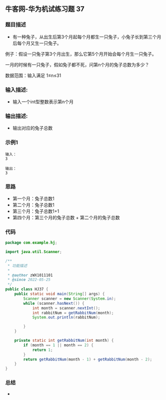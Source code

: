 ## 牛客网-华为机试练习题 37

### 题目描述

*  有一种兔子，从出生后第3个月起每个月都生一只兔子，小兔子长到第三个月后每个月又生一只兔子。

例子：假设一只兔子第3个月出生，那么它第5个月开始会每个月生一只兔子。

一月的时候有一只兔子，假如兔子都不死，问第n个月的兔子总数为多少？

数据范围：输入满足 1≤n≤31

### 输入描述:

+  输入一个int型整数表示第n个月

### 输出描述:

*  输出对应的兔子总数

### 示例1

```
输入：
3

输出：
3
```
### 思路
*   第一个月：兔子总数1
*   第二个月：兔子总数1
*   第三个月：兔子总数1+1
*   第四个月：第三个月的兔子总数 + 第二个月的兔子总数
### 代码
```Java
package com.example.hj;

import java.util.Scanner;

/**
 * 功能描述
 *
 * @author zWX1011101
 * @since 2022-05-25
 */
public class HJ37 {
    public static void main(String[] args) {
        Scanner scanner = new Scanner(System.in);
        while (scanner.hasNext()) {
            int month = scanner.nextInt();
            int rabbitNum = getRabbitNum(month);
            System.out.println(rabbitNum);

        }
    }

    private static int getRabbitNum(int month) {
        if (month == 1 || month == 2) {
            return 1;
        }
        return getRabbitNum(month - 1) + getRabbitNum(month - 2);
    }
}


```
### 总结
*   
